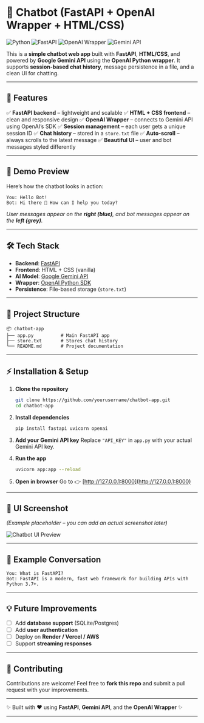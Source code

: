 
# 🤖 Chatbot (FastAPI + OpenAI Wrapper + HTML/CSS)

![Python](https://img.shields.io/badge/Python-3.9%2B-blue?logo=python)
![FastAPI](https://img.shields.io/badge/FastAPI-Framework-teal?logo=fastapi)
![OpenAI Wrapper](https://img.shields.io/badge/OpenAI-Wrapper-orange?logo=openai)
![Gemini API](https://img.shields.io/badge/Google-Gemini%20API-red?logo=google)

This is a **simple chatbot web app** built with **FastAPI**, **HTML/CSS**, and powered by **Google Gemini API** using the **OpenAI Python wrapper**.
It supports **session-based chat history**, message persistence in a file, and a clean UI for chatting.

---

## 🚀 Features

✅ **FastAPI backend** – lightweight and scalable
✅ **HTML + CSS frontend** – clean and responsive design
✅ **OpenAI Wrapper** – connects to Gemini API using OpenAI’s SDK
✅ **Session management** – each user gets a unique session ID
✅ **Chat history** – stored in a `store.txt` file
✅ **Auto-scroll** – always scrolls to the latest message
✅ **Beautiful UI** – user and bot messages styled differently

---

## 📸 Demo Preview

Here’s how the chatbot looks in action:

```
You: Hello Bot!  
Bot: Hi there 👋 How can I help you today?  
```

*User messages appear on the **right (blue)**, and bot messages appear on the **left (grey)**.*

---

## 🛠️ Tech Stack

* **Backend**: [FastAPI](https://fastapi.tiangolo.com/)
* **Frontend**: HTML + CSS (vanilla)
* **AI Model**: [Google Gemini API](https://ai.google.dev/)
* **Wrapper**: [OpenAI Python SDK](https://pypi.org/project/openai/)
* **Persistence**: File-based storage (`store.txt`)

---

## 📂 Project Structure

```
📦 chatbot-app
├── app.py          # Main FastAPI app
├── store.txt       # Stores chat history
└── README.md       # Project documentation
```

---

## ⚡ Installation & Setup

1. **Clone the repository**

   ```bash
   git clone https://github.com/yourusername/chatbot-app.git
   cd chatbot-app
   ```

2. **Install dependencies**

   ```bash
   pip install fastapi uvicorn openai
   ```

3. **Add your Gemini API key**
   Replace `"API_KEY"` in `app.py` with your actual Gemini API key.

4. **Run the app**

   ```bash
   uvicorn app:app --reload
   ```

5. **Open in browser**
   Go to 👉 [http://127.0.0.1:8000](http://127.0.0.1:8000)

---

## 🎨 UI Screenshot

*(Example placeholder – you can add an actual screenshot later)*

![Chatbot UI Preview](https://via.placeholder.com/600x350.png?text=Gemini+Chatbot+Preview)

---

## 📜 Example Conversation

```
You: What is FastAPI?
Bot: FastAPI is a modern, fast web framework for building APIs with Python 3.7+.
```

---

## 💡 Future Improvements

* [ ] Add **database support** (SQLite/Postgres)
* [ ] Add **user authentication**
* [ ] Deploy on **Render / Vercel / AWS**
* [ ] Support **streaming responses**

---

## 🤝 Contributing

Contributions are welcome!
Feel free to **fork this repo** and submit a pull request with your improvements.

---

✨ Built with ❤️ using **FastAPI**, **Gemini API**, and the **OpenAI Wrapper** ✨

---

